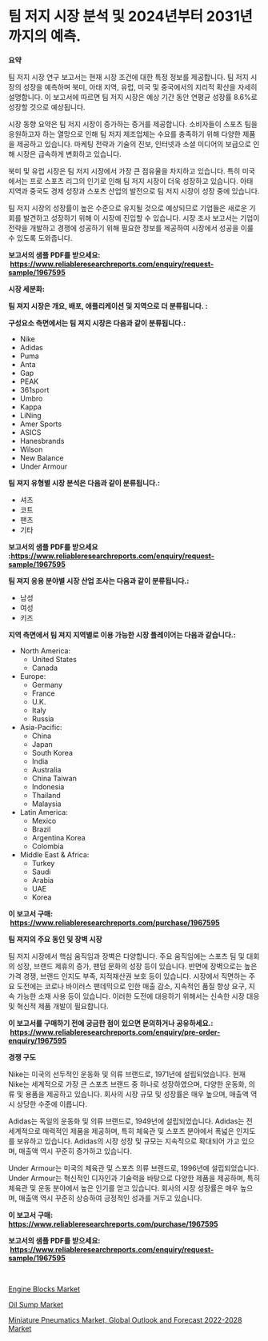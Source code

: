 <p><h1>팀 저지 시장 분석 및 2024년부터 2031년까지의 예측.</h1></p><p><strong>요약</strong></p>
<p><p>팀 저지 시장 연구 보고서는 현재 시장 조건에 대한 특정 정보를 제공합니다. 팀 저지 시장의 성장을 예측하며 북미, 아태 지역, 유럽, 미국 및 중국에서의 지리적 확산을 자세히 설명합니다. 이 보고서에 따르면 팀 저지 시장은 예상 기간 동안 연평균 성장률 8.6%로 성장할 것으로 예상됩니다.</p><p>시장 동향 요약은 팀 저지 시장이 증가하는 증거를 제공합니다. 소비자들이 스포츠 팀을 응원하고자 하는 열망으로 인해 팀 저지 제조업체는 수요를 충족하기 위해 다양한 제품을 제공하고 있습니다. 마케팅 전략과 기술의 진보, 인터넷과 소셜 미디어의 보급으로 인해 시장은 급속하게 변화하고 있습니다.</p><p>북미 및 유럽 시장은 팀 저지 시장에서 가장 큰 점유율을 차지하고 있습니다. 특히 미국에서는 프로 스포츠 리그의 인기로 인해 팀 저지 시장이 더욱 성장하고 있습니다. 아태 지역과 중국도 경제 성장과 스포츠 산업의 발전으로 팀 저지 시장이 성장 중에 있습니다.</p><p>팀 저지 시장의 성장률이 높은 수준으로 유지될 것으로 예상되므로 기업들은 새로운 기회를 발견하고 성장하기 위해 이 시장에 진입할 수 있습니다. 시장 조사 보고서는 기업이 전략을 개발하고 경쟁에 성공하기 위해 필요한 정보를 제공하여 시장에서 성공을 이룰 수 있도록 도와줍니다.</p></p>
<p><strong>보고서의 샘플 PDF를 받으세요: &nbsp;<a href="https://www.reliableresearchreports.com/enquiry/request-sample/1967595">https://www.reliableresearchreports.com/enquiry/request-sample/1967595</a></strong></p>
<p><strong>시장 세분화:</strong></p>
<p><strong> 팀 져지 시장은 개요, 배포, 애플리케이션 및 지역으로 더 분류됩니다. :</strong></p>
<p><strong>구성요소 측면에서는 팀 져지 시장은 다음과 같이 분류됩니다.:</strong></p>
<p><ul><li>Nike</li><li>Adidas</li><li>Puma</li><li>Anta</li><li>Gap</li><li>PEAK</li><li>361sport</li><li>Umbro</li><li>Kappa</li><li>LiNing</li><li>Amer Sports</li><li>ASICS</li><li>Hanesbrands</li><li>Wilson</li><li>New Balance</li><li>Under Armour</li></ul></p>
<p><strong> 팀 져지 유형별 시장 분석은 다음과 같이 분류됩니다.:</strong></p>
<p><ul><li>셔츠</li><li>코트</li><li>팬츠</li><li>기타</li></ul></p>
<p><strong>보고서의 샘플 PDF를 받으세요 :<a href="https://www.reliableresearchreports.com/enquiry/request-sample/1967595">https://www.reliableresearchreports.com/enquiry/request-sample/1967595</a></strong></p>
<p><strong> 팀 져지 응용 분야별 시장 산업 조사는 다음과 같이 분류됩니다.:</strong></p>
<p><ul><li>남성</li><li>여성</li><li>키즈</li></ul></p>
<p><strong>지역 측면에서 팀 져지 지역별로 이용 가능한 시장 플레이어는 다음과 같습니다.:</strong></p>
<p><ul>
    <li>
        North America:
        <ul>
            <li>United States</li>
            <li>Canada</li>
        </ul>
    </li>
    <li>
        Europe:
        <ul>
            <li>Germany</li>
            <li>France</li>
            <li>U.K.</li>
            <li>Italy</li>
            <li>Russia</li>
        </ul>
    </li>
    <li>
        Asia-Pacific:
        <ul>
            <li>China</li>
            <li>Japan</li>
            <li>South Korea</li>
            <li>India</li>
            <li>Australia</li>
            <li>China Taiwan</li>
            <li>Indonesia</li>
            <li>Thailand</li>
            <li>Malaysia</li>
        </ul>
    </li>
    <li>
        Latin America:
        <ul>
            <li>Mexico</li>
            <li>Brazil</li>
            <li>Argentina Korea</li>
            <li>Colombia</li>
        </ul>
    </li>
    <li>
        Middle East & Africa:
        <ul>
            <li>Turkey</li>
            <li>Saudi</li>
            <li>Arabia</li>
            <li>UAE</li>
            <li>Korea</li>
        </ul>
    </li>
    </ul></p>
<p><strong>이 보고서 구매: &nbsp;<a href="https://www.reliableresearchreports.com/purchase/1967595">https://www.reliableresearchreports.com/purchase/1967595</a></strong></p>
<p><strong>팀 져지의 주요 동인 및 장벽 시장</strong></p>
<p><p>팀 저지 시장에서 핵심 움직임과 장벽은 다양합니다. 주요 움직임에는 스포츠 팀 및 대회의 성장, 브랜드 제휴의 증가, 팬덤 문화의 성장 등이 있습니다. 반면에 장벽으로는 높은 가격 경쟁, 브랜드 인지도 부족, 지적재산권 보호 등이 있습니다. 시장에서 직면하는 주요 도전에는 코로나 바이러스 팬데믹으로 인한 매출 감소, 지속적인 품질 향상 요구, 지속 가능한 소재 사용 등이 있습니다. 이러한 도전에 대응하기 위해서는 신속한 시장 대응 및 혁신적 제품 개발이 필요합니다.</p></p>
<p><strong>이 보고서를 구매하기 전에 궁금한 점이 있으면 문의하거나 공유하세요.: &nbsp;<a href="https://www.reliableresearchreports.com/enquiry/pre-order-enquiry/1967595">https://www.reliableresearchreports.com/enquiry/pre-order-enquiry/1967595</a></strong></p>
<p><strong>경쟁 구도</strong></p>
<p><p>Nike는 미국의 선두적인 운동화 및 의류 브랜드로, 1971년에 설립되었습니다. 현재 Nike는 세계적으로 가장 큰 스포츠 브랜드 중 하나로 성장하였으며, 다양한 운동화, 의류 및 용품을 제공하고 있습니다. 회사의 시장 규모 및 성장률은 매우 높으며, 매출액 역시 상당한 수준에 이릅니다.</p><p>Adidas는 독일의 운동화 및 의류 브랜드로, 1949년에 설립되었습니다. Adidas는 전 세계적으로 매력적인 제품을 제공하며, 특히 체육관 및 스포츠 분야에서 폭넓은 인지도를 보유하고 있습니다. Adidas의 시장 성장 및 규모는 지속적으로 확대되어 가고 있으며, 매출액 역시 꾸준히 증가하고 있습니다.</p><p>Under Armour는 미국의 체육관 및 스포츠 의류 브랜드로, 1996년에 설립되었습니다. Under Armour는 혁신적인 디자인과 기술력을 바탕으로 다양한 제품을 제공하며, 특히 체육관 및 운동 분야에서 높은 인기를 얻고 있습니다. 회사의 시장 성장률은 매우 높으며, 매출액 역시 꾸준히 상승하여 긍정적인 성과를 거두고 있습니다.</p></p>
<p><strong>이 보고서 구매: &nbsp; <a href="https://www.reliableresearchreports.com/purchase/1967595">https://www.reliableresearchreports.com/purchase/1967595</a></strong></p>
<p><strong>보고서의 샘플 PDF를 받으세요: &nbsp;<a href="https://www.reliableresearchreports.com/enquiry/request-sample/1967595">https://www.reliableresearchreports.com/enquiry/request-sample/1967595</a></strong><strong></strong></p>
<p>&nbsp;</p>
<p><p><a href="https://github.com/angelajermaine/Market-Research-Report-List-2/blob/main/engine-blocks-market.md">Engine Blocks Market</a></p><p><a href="https://github.com/beatblasta/Market-Research-Report-List-2/blob/main/oil-sump-market.md">Oil Sump Market</a></p><p><a href="https://view.publitas.com/reportprime-1/miniature-pneumatics-market-global-outlook-and-forecast-2022-2028-market-size-share-trends-analysis-report-by-application-regional-outlook-competitive-strategies-and-segment-forecasts-2023-2030/">Miniature Pneumatics Market, Global Outlook and Forecast 2022-2028 Market</a></p></p>